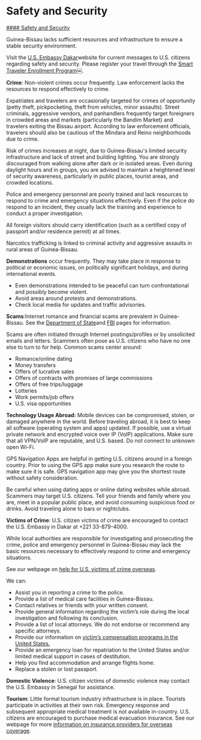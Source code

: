 # Safety and Security

[#### Safety and Security](javascript:void(0); "Safety and Security")

Guinea-Bissau lacks sufficient resources and infrastructure to ensure a stable security environment.

Visit the [U.S. Embassy Dakar](https://sn.usembassy.gov/)website for current messages to U.S. citizens regarding safety and security. Please register your travel through the [Smart Traveler Enrollment Program￼](https://mytravel.state.gov/s/step?gad_source=1&gclid=EAIaIQobChMIjMXe4qbhiwMVcFtHAR0HYRl7EAAYASAAEgIZlvD_BwE).

**Crime**: Non-violent crimes occur frequently. Law enforcement lacks the resources to respond effectively to crime.

Expatriates and travelers are occasionally targeted for crimes of opportunity (petty theft, pickpocketing, theft from vehicles, minor assaults). Street criminals, aggressive vendors, and panhandlers frequently target foreigners in crowded areas and markets (particularly the Bandim Market) and travelers exiting the Bissau airport. According to law enforcement officials, travelers should also be cautious of the Mindara and Reino neighborhoods due to crime.

Risk of crimes increases at night, due to Guinea-Bissau's limited security infrastructure and lack of street and building lighting. You are strongly discouraged from walking alone after dark or in isolated areas. Even during daylight hours and in groups, you are advised to maintain a heightened level of security awareness, particularly in public places, tourist areas, and crowded locations.

Police and emergency personnel are poorly trained and lack resources to respond to crime and emergency situations effectively. Even if the police do respond to an incident, they usually lack the training and experience to conduct a proper investigation.

All foreign visitors should carry identification (such as a certified copy of passport and/or residence permit) at all times.

Narcotics trafficking is linked to criminal activity and aggressive assaults in rural areas of Guinea-Bissau.

**Demonstrations** occur frequently. They may take place in response to political or economic issues, on politically significant holidays, and during international events.

* Even demonstrations intended to be peaceful can turn confrontational and possibly become violent.
* Avoid areas around protests and demonstrations.
* Check local media for updates and traffic advisories.

**Scams**:Internet romance and financial scams are prevalent in Guinea-Bissau. See the [Department of State](https://travel.state.gov/content/travel/en/international-travel/emergencies/international-financial-scams.html)and [FBI](https://www.fbi.gov/how-we-can-help-you/scams-and-safety/common-frauds-and-scams) pages for information.

Scams are often initiated through Internet postings/profiles or by unsolicited emails and letters. Scammers often pose as U.S. citizens who have no one else to turn to for help. Common scams center around:

* Romance/online dating
* Money transfers
* Offers of lucrative sales
* Offers of contracts with promises of large commissions
* Offers of free trips/luggage
* Lotteries
* Work permits/job offers
* U.S. visa opportunities

**Technology Usage Abroad:** Mobile devices can be compromised, stolen, or damaged anywhere in the world. Before traveling abroad, it is best to keep all software (operating system and apps) updated. If possible, use a virtual private network and encrypted voice over IP (VoIP) applications. Make sure that all VPN/VoIP are reputable, and U.S. based. Do not connect to unknown open Wi-Fi.

GPS Navigation Apps are helpful in getting U.S. citizens around in a foreign country. Prior to using the GPS app make sure you research the route to make sure it is safe. GPS navigation app may give you the shortest route without safety consideration.

Be careful when using dating apps or online dating websites while abroad. Scammers may target U.S. citizens. Tell your friends and family where you are, meet in a popular public place, and avoid consuming suspicious food or drinks. Avoid traveling alone to bars or nightclubs.

**Victims of Crime**: U.S. citizen victims of crime are encouraged to contact the U.S. Embassy in Dakar at +221 33-879-4000.

While local authorities are responsible for investigating and prosecuting the crime, police and emergency personnel in Guinea-Bissau may lack the basic resources necessary to effectively respond to crime and emergency situations.

See our webpage on [help for U.S. victims of crime overseas](http://travel.state.gov/content/passports/en/emergencies/victims.html).

We can:

* Assist you in reporting a crime to the police.
* Provide a list of medical care facilities in Guinea-Bissau.
* Contact relatives or friends with your written consent.
* Provide general information regarding the victim’s role during the local investigation and following its conclusion.
* Provide a list of local attorneys. We do not endorse or recommend any specific attorneys.
* Provide our information on [victim’s compensation programs in the United States.](https://ovc.ojp.gov/topics/victim-compensation)
* Provide an emergency loan for repatriation to the United States and/or limited medical support in cases of destitution.
* Help you find accommodation and arrange flights home.
* Replace a stolen or lost passport.

**Domestic Violence**: U.S. citizen victims of domestic violence may contact the U.S. Embassy in Senegal for assistance.

**Tourism**: Little formal tourism industry infrastructure is in place. Tourists participate in activities at their own risk. Emergency response and subsequent appropriate medical treatment is not available in-country. U.S. citizens are encouraged to purchase medical evacuation insurance. See our webpage for more [information on insurance providers for overseas coverage](https://travel.state.gov/content/travel/en/international-travel/before-you-go/your-health-abroad/Insurance_Coverage_Overseas.html).